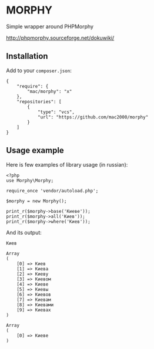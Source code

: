 MORPHY
======

Simple wrapper around PHPMorphy

http://phpmorphy.sourceforge.net/dokuwiki/

Installation
------------

Add to your `composer.json`:

    {
        "require": {
            "mac/morphy": "x"
        },
        "repositories": [
            {
                "type": "vcs",
                "url": "https://github.com/mac2000/morphy"
            }
        ]
    }

Usage example
-------------

Here is few examples of library usage (in russian):

    <?php
    use Morphy\Morphy;

    require_once 'vendor/autoload.php';

    $morphy = new Morphy();

    print_r($morphy->base('Киеве'));
    print_r($morphy->all('Киев'));
    print_r($morphy->where('Киев'));

And its output:

    Киев

    Array
    (
        [0] => Киев
        [1] => Киева
        [2] => Киеву
        [3] => Киевом
        [4] => Киеве
        [5] => Киевы
        [6] => Киевов
        [7] => Киевам
        [8] => Киевами
        [9] => Киевах
    )

    Array
    (
        [0] => Киеве
    )

